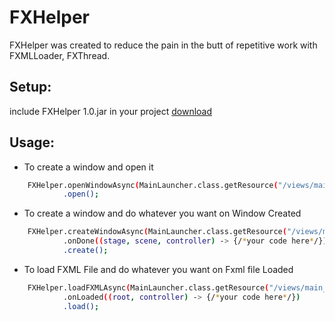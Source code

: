 # FXHelper

FXHelper was created to reduce the pain in the butt of repetitive work with FXMLLoader, FXThread.

## Setup:
 include FXHelper 1.0.jar in your project
 [download](https://github.com/truongduykhanh36/FXHelper/tree/master/dist)
 
## Usage:
 - To create a window and open it
```sh
    FXHelper.openWindowAsync(MainLauncher.class.getResource("/views/main_window.fxml"))
            .open();
```
- To create a window and do whatever you want on Window Created
```sh
    FXHelper.createWindowAsync(MainLauncher.class.getResource("/views/main_window.fxml"))
            .onDone((stage, scene, controller) -> {/*your code here*/});
            .create();
```
- To load FXML File and do whatever you want on Fxml file Loaded
```sh
    FXHelper.loadFXMLAsync(MainLauncher.class.getResource("/views/main_window.fxml"))
            .onLoaded((root, controller) -> {/*your code here*/})
            .load();
```
